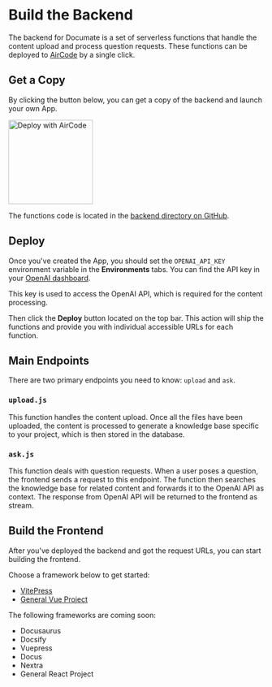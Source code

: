 # Build the Backend

The backend for Documate is a set of serverless functions that handle the content upload and process question requests. These functions can be deployed to [AirCode](https://aircode.io) by a single click.

## Get a Copy

By clicking the button below, you can get a copy of the backend and launch your own App.

<a href="https://aircode.io/dashboard?owner=AirCodeLabs&repo=documate&branch=main&path=backend&appname=Documate" style="display: inline-block" target="_blank">
  <img src="https://aircode.io/aircode-deploy-button.svg" alt="Deploy with AirCode" width="166">
</a>

The functions code is located in the [backend directory on GitHub](https://github.com/AirCodeLabs/documate/tree/main/backend).

## Deploy

Once you've created the App, you should set the `OPENAI_API_KEY` environment variable in the __Environments__ tabs. You can find the API key in your [OpenAI dashboard](https://platform.openai.com/account/api-keys).

This key is used to access the OpenAI API, which is required for the content processing.

Then click the __Deploy__ button located on the top bar. This action will ship the functions and provide you with individual accessible URLs for each function.

## Main Endpoints

There are two primary endpoints you need to know: `upload` and `ask`.

### `upload.js`

This function handles the content upload. Once all the files have been uploaded, the content is processed to generate a knowledge base specific to your project, which is then stored in the database.

### `ask.js`

This function deals with question requests. When a user poses a question, the frontend sends a request to this endpoint. The function then searches the knowledge base for related content and forwards it to the OpenAI API as context. The response from OpenAI API will be returned to the frontend as stream.

## Build the Frontend

After you've deployed the backend and got the request URLs, you can start building the frontend.

Choose a framework below to get started:

- [VitePress](/getting-started/vitepress)
- [General Vue Project](/getting-started/general-vue)

The following frameworks are coming soon:

- Docusaurus
- Docsify
- Vuepress
- Docus
- Nextra
- General React Project
